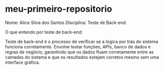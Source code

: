 # meu-primeiro-repositorio

Nome: Alice Silva dos Santos
Disciplina: Teste de Back-end

O que entendo por teste de back-end:

Teste de back-end é o processo de verificar se a lógica por trás do sistema funciona corretamente. Envolve testar funções, APIs, banco de dados e regras de negócio, garantindo que os dados fluam corretamente entre as camadas do sistema e que os resultados estejam corretos mesmo sem uma interface gráfica.
